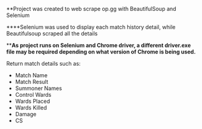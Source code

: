**Project was created to web scrape op.gg with BeautifulSoup and Selenium

****Selenium was used to display each match history detail, while Beautifulsoup scraped all the details

****As project runs on Selenium and Chrome driver, a different driver.exe file may be required depending on what version of Chrome is being used.**

Return match details such as:
- Match Name
- Match Result
- Summoner Names
- Control Wards
- Wards Placed
- Wards Killed
- Damage
- CS
